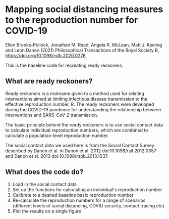 # Mapping social distancing measures to the reproduction number for COVID-19
Ellen Brooks-Pollock, Jonathan M. Read, Angela R. McLean, Matt J. Keeling and Leon Danon (2021) Philosophical Transactions of the Royal Society B, https://doi.org/10.1098/rstb.2020.0276

This is the baseline code for recreating ready reckoners. 

## What are ready reckoners?
Ready reckoners is a nickname given to a method used for relating interventions aimed at limiting infectious disease transmission to the effective reproduction number, R. The ready reckoners were developed during the COVID-19 pandemic for understanding the relationship between interventions and SARS-CoV-2 transmission. 

The basic principle behind the ready reckoners is to use social contact data to calculate individual reproduction numbers, which are combined to calculate a population-level reproduction number. 

The social contact data we used here is from the Social Contact Survey described by Danon et al. in Danon et al. 2012 doi:10.1098/rsif.2012.0357
 and Danon et al. 2013  doi:10.1098/rspb.2013.1037. 
 
## What does the code do?

1. Load in the social contact data
2. Set up the functions for calculating an individual's reproduction number
3. Calibrate to a desired baseline basic reproduction number
4. Re-calculate the reproduction numbers for a range of scenarios (different levels of social distancing, COVID security, contact tracing etc)
5. Plot the results on a single figure 

